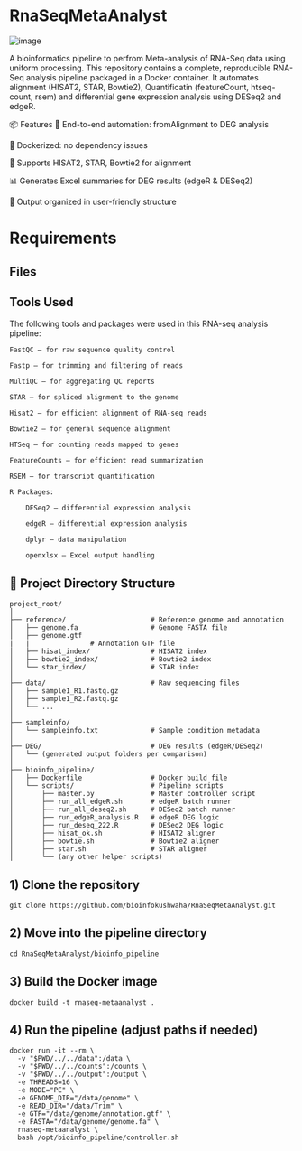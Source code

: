 # RnaSeqMetaAnalyst
![image](https://github.com/user-attachments/assets/3f5cde0a-61b9-4ed2-af77-9ffa789507de)

A bioinformatics pipeline to perfrom Meta-analysis of RNA-Seq data using uniform processing.
This repository contains a complete, reproducible RNA-Seq analysis pipeline packaged in a Docker container. It automates alignment (HISAT2, STAR, Bowtie2), Quantificatin (featureCount, htseq-count, rsem) and differential gene expression analysis using DESeq2 and edgeR.

📦 Features
🔁 End-to-end automation: fromAlignment to DEG analysis

🐳 Dockerized: no dependency issues

🧬 Supports HISAT2, STAR, Bowtie2 for alignment

📊 Generates Excel summaries for DEG results (edgeR & DESeq2)

📁 Output organized in user-friendly structure


# Requirements
## Files

## Tools Used
The following tools and packages were used in this RNA-seq analysis pipeline:

    FastQC – for raw sequence quality control

    Fastp – for trimming and filtering of reads

    MultiQC – for aggregating QC reports

    STAR – for spliced alignment to the genome

    Hisat2 – for efficient alignment of RNA-seq reads

    Bowtie2 – for general sequence alignment

    HTSeq – for counting reads mapped to genes

    FeatureCounts – for efficient read summarization

    RSEM – for transcript quantification

    R Packages:

        DESeq2 – differential expression analysis

        edgeR – differential expression analysis

        dplyr – data manipulation

        openxlsx – Excel output handling
## 📁 Project Directory Structure

```
project_root/
│
├── reference/                     # Reference genome and annotation
│   ├── genome.fa                  # Genome FASTA file
│   ├── genome.gtf
|   |               # Annotation GTF file
│   ├── hisat_index/               # HISAT2 index
│   ├── bowtie2_index/             # Bowtie2 index
│   └── star_index/                # STAR index
│
├── data/                          # Raw sequencing files
│   ├── sample1_R1.fastq.gz
│   ├── sample1_R2.fastq.gz
│   └── ...
│
├── sampleinfo/
│   └── sampleinfo.txt             # Sample condition metadata
│
├── DEG/                           # DEG results (edgeR/DESeq2)
│   └── (generated output folders per comparison)
│
├── bioinfo_pipeline/
│   ├── Dockerfile                 # Docker build file
│   └── scripts/                   # Pipeline scripts
│       ├── master.py              # Master controller script
│       ├── run_all_edgeR.sh       # edgeR batch runner
│       ├── run_all_deseq2.sh      # DESeq2 batch runner
│       ├── run_edgeR_analysis.R   # edgeR DEG logic
│       ├── run_deseq_222.R        # DESeq2 DEG logic
│       ├── hisat_ok.sh            # HISAT2 aligner
│       ├── bowtie.sh              # Bowtie2 aligner
│       ├── star.sh                # STAR aligner
│       └── (any other helper scripts)
```

   ## 1) Clone the repository
```
git clone https://github.com/bioinfokushwaha/RnaSeqMetaAnalyst.git
```

## 2) Move into the pipeline directory
```
cd RnaSeqMetaAnalyst/bioinfo_pipeline
```

## 3) Build the Docker image
```
docker build -t rnaseq-metaanalyst .
```

## 4) Run the pipeline (adjust paths if needed)
```
docker run -it --rm \
  -v "$PWD/../../data":/data \
  -v "$PWD/../../counts":/counts \
  -v "$PWD/../../output":/output \
  -e THREADS=16 \
  -e MODE="PE" \
  -e GENOME_DIR="/data/genome" \
  -e READ_DIR="/data/Trim" \
  -e GTF="/data/genome/annotation.gtf" \
  -e FASTA="/data/genome/genome.fa" \
  rnaseq-metaanalyst \
  bash /opt/bioinfo_pipeline/controller.sh

```
